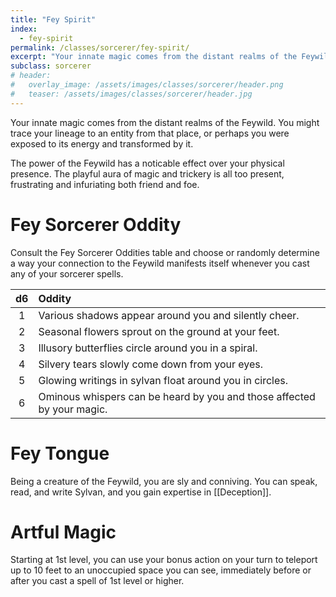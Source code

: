 ```yaml
---
title: "Fey Spirit"
index: 
  - fey-spirit
permalink: /classes/sorcerer/fey-spirit/
excerpt: "Your innate magic comes from the distant realms of the Feywild."
subclass: sorcerer
# header:
#   overlay_image: /assets/images/classes/sorcerer/header.png
#   teaser: /assets/images/classes/sorcerer/header.jpg
---
```

Your innate magic comes from the distant realms of the Feywild. You might trace your lineage to an entity from that place, or perhaps you were exposed to its energy and transformed by it.

The power of the Feywild has a noticable effect over your physical presence. The playful aura of magic and trickery is all too present, frustrating and infuriating both friend and foe.

# Fey Sorcerer Oddity 
Consult the Fey Sorcerer Oddities table and choose or randomly determine a way your connection to the Feywild manifests itself whenever you cast any of your sorcerer spells. 

| d6    | Oddity |
| :---: | :----- |
| 1 | Various shadows appear around you and silently cheer. |
| 2 | Seasonal flowers sprout on the ground at your feet. |
| 3 | Illusory butterflies circle around you in a spiral. |
| 4 | Silvery tears slowly come down from your eyes. |
| 5 | Glowing writings in sylvan float around you in circles. |
| 6 | Ominous whispers can be heard by you and those affected by your magic. |

# Fey Tongue 
Being a creature of the Feywild, you are sly and conniving. You can speak, read, and write Sylvan, and you gain expertise in [[Deception]].

# Artful Magic
Starting at 1st level, you can use your bonus action on your turn to teleport up to 10 feet to an unoccupied space you can see, immediately before or after you cast a spell of 1st level or higher.